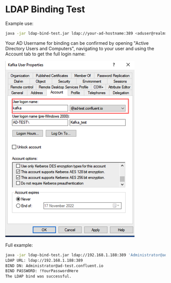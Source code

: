 # LDAP Binding Test

Example use:

```bash
java -jar ldap-bind-test.jar ldap://your-ad-hostname:389 <aduser@realm> <aduser-password>
```
Your AD Username for binding can be confirmed by opening "Active Directory Users and Computers", navigating to your user and using the Account tab to get the full login name:

![Example User](src/main/resources/example-ldap-user.png)

Full example:

```bash
java -jar ldap-bind-test.jar ldap://192.168.1.188:389 'Administrator@ad-test.confluent.io' '!YourPasswordHere'
LDAP URL: ldap://192.168.1.188:389
BIND DN: Administrator@ad-test.confluent.io
BIND PASSWORD: !YourPasswordHere
The LDAP bind was successful.
```
